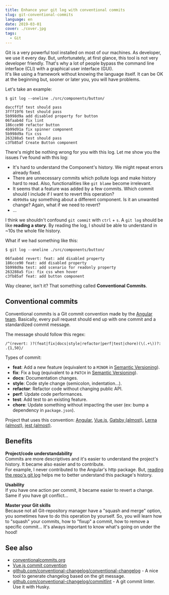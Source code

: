 ```yaml
---
title: Enhance your git log with conventional commits
slug: git-conventional-commits
language: en
date: 2019-03-01
cover: ./cover.jpg
tags:
  - Git
---
```


Git is a very powerful tool installed on most of our machines. As developer, we use it every day.
But, unfortunately, at first glance, this tool is not very developer friendly. That's why a lot of
people bypass the command line interface (CLI) with a graphical user interface (GUI).  
It's like using a framework without knowing the language itself. It can be OK at the beginning but,
sooner or later you, you will have problems.

Let's take an example:

```
$ git log --oneline ./src/components/button/

daccff1f test should pass
3fff19f6 test should pass
5b998d9a add disabled property for button
06faab4d fix lint
186cce90 refactor button
4b99d91a fix spinner component
5b998d9a fix css
263288a5 test should pass
c3fb85af Create Button component
```

There's might be nothing wrong for you with this log. Let me show you the issues I've found with
this log:

- It's hard to understand the Component's history. We might repeat errors already fixed.
- There are unnecessary commits which pollute logs and make history hard to read. Also,
  functionalities like `git blame` become irrelevant.
- It seems that a feature was added by a few commits. Which commit should I include if I want to
  revert this operation?
- `4b99d9a` say something about a different component. Is it an unwanted change? Again, what if we
  need to revert?
- ...

I think we shouldn't confound `git commit` with `ctrl` + `s`. A `git log` should be like **reading a
story**. By reading the log, I should be able to understand in ~10s the whole file history.

What if we had something like this:

```
$ git log --oneline ./src/components/button/

06faab4d revert: feat: add disabled property
186cce90 feat: add disabled property
5b998d9a test: add scenario for readonly property
263288a5 fix: fix css when hover
c3fb85af feat: add button component
```

Way cleaner, isn't it? That something called **Conventional Commits**.

## Conventional commits

Conventional commits is a Git commit convention made by the
[Angular team](https://github.com/angular/angular/blob/master/CONTRIBUTING.md#commit). Basically,
every pull request should end up with one commit and a standardized commit message.

The message should follow this regex:

```
/^(revert: )?(feat|fix|docs|style|refactor|perf|test|chore)(\(.+\))?: .{1,50}/
```

Types of commit:

- **feat**: Add a new feature (equivalent to a `MINOR` in
  [Semantic Versioning](https://semver.org)).
- **fix**: Fix a bug (equivalent to a `PATCH` in [Semantic Versioning](https://semver.org)).
- **docs**: Documentation changes.
- **style**: Code style change (semicolon, indentation...).
- **refactor**: Refactor code without changing public API.
- **perf**: Update code performances.
- **test**: Add test to an existing feature.
- **chore**: Update something without impacting the user (ex: bump a dependency in `package.json`).

Project that uses this convention: [Angular](https://github.com/angular/angular),
[Vue.js](https://github.com/vuejs/vue), [Gatsby (almost)](https://github.com/gatsbyjs/gatsby),
[Lerna (almost)](https://github.com/lerna/lerna), [jest (almost)](https://github.com/facebook/jest).

## Benefits

**Project/code understandability**  
Commits are more descriptives and it's easier to understand the project's history. It became also
easier and to contribute.  
For example, I never contributed to the Angular's http package. But,
[reading the repo's git log](https://github.com/angular/angular/commits/master/packages/http) helps
me to better understand this package's history.

**Usability**  
If you have one action per commit, it became easier to revert a change. Same if you have git
conflict...

**Master your Git skills**  
Because not all Git-repository manager have a "squash and merge" option, you sometimes have to do
this operation by yourself. So, you will learn how to "squash" your commits, how to "fixup" a
commit, how to remove a specific commit... It's always important to know what's going on under the
hood!

## See also

- [conventionalcommits.org](https://www.conventionalcommits.org/en/v1.0.0-beta.2/)
- [Vue.js commit convention](https://github.com/vuejs/vue/blob/dev/.github/COMMIT_CONVENTION.md)
- [github.com/conventional-changelog/conventional-changelog](https://github.com/conventional-changelog/conventional-changelog/tree/master/packages/conventional-changelog-angular) -
  A nice tool to generate changelog based on the git message.
- [github.com/conventional-changelog/commitlint](https://github.com/conventional-changelog/commitlint) -
  A git commit linter. Use it with Husky.
